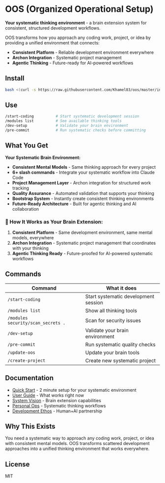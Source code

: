 # OOS (Organized Operational Setup)

**Your systematic thinking environment** - a brain extension system for consistent, structured development workflows.

OOS transforms how you approach any coding work, project, or idea by providing a unified environment that connects:
- **Consistent Platform** - Reliable development environment everywhere
- **Archon Integration** - Systematic project management
- **Agentic Thinking** - Future-ready for AI-powered workflows

## Install

```bash
bash <(curl -s https://raw.githubusercontent.com/Khamel83/oos/master/install.sh)
```

## Use

```bash
/start-coding          # Start systematic development session
/modules list          # See available thinking tools
/dev-setup             # Validate your brain environment
/pre-commit            # Run systematic checks before committing
```

## What You Get

**Your Systematic Brain Environment:**
- **Consistent Mental Models** - Same thinking approach for every project
- **6+ slash commands** - Integrate your systematic workflow into Claude Code
- **Project Management Layer** - Archon integration for structured work tracking
- **Quality Assurance** - Automated validation that supports your thinking
- **Bootstrap System** - Instantly create consistent thinking environments
- **Future-Ready Architecture** - Built for agentic thinking and AI collaboration

### 🧠 How It Works as Your Brain Extension:

1. **Consistent Platform** - Same development environment, same mental models, everywhere
2. **Archon Integration** - Systematic project management that coordinates with your thinking
3. **Agentic Thinking Ready** - Future-proofed for AI-powered systematic workflows

## Commands

| Command | What it does |
|---------|--------------|
| `/start-coding` | Start systematic development session |
| `/modules list` | Show all thinking tools |
| `/modules security/scan_secrets .` | Scan for security issues |
| `/dev-setup` | Validate your brain environment |
| `/pre-commit` | Run systematic quality checks |
| `/update-oos` | Update your brain tools |
| `/create-project` | Create new systematic project |

## Documentation

- [Quick Start](QUICK_START.md) - 2 minute setup for your systematic environment
- [User Guide](USER_READY_SETUP.md) - What works right now
- [System Vision](OOS_2.0_VISION.md) - Brain extension capabilities
- [Personal Ops](docs/PERSONAL_OPS_VISION.md) - Systematic thinking workflows
- [Development Ethos](HUMAN_AI_DEVELOPMENT_ETHOS.md) - Human+AI partnership

## Why This Exists

You need a systematic way to approach any coding work, project, or idea with consistent mental models. OOS transforms scattered development approaches into a unified thinking environment that works everywhere.

## License

MIT